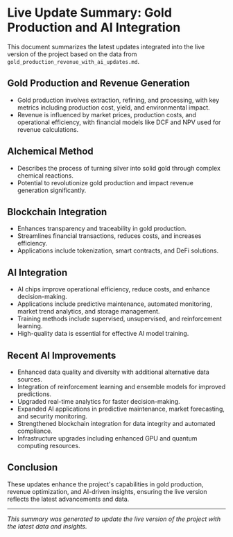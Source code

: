 # Live Update Summary: Gold Production and AI Integration

This document summarizes the latest updates integrated into the live version of the project based on the data from `gold_production_revenue_with_ai_updates.md`.

## Gold Production and Revenue Generation

- Gold production involves extraction, refining, and processing, with key metrics including production cost, yield, and environmental impact.
- Revenue is influenced by market prices, production costs, and operational efficiency, with financial models like DCF and NPV used for revenue calculations.

## Alchemical Method

- Describes the process of turning silver into solid gold through complex chemical reactions.
- Potential to revolutionize gold production and impact revenue generation significantly.

## Blockchain Integration

- Enhances transparency and traceability in gold production.
- Streamlines financial transactions, reduces costs, and increases efficiency.
- Applications include tokenization, smart contracts, and DeFi solutions.

## AI Integration

- AI chips improve operational efficiency, reduce costs, and enhance decision-making.
- Applications include predictive maintenance, automated monitoring, market trend analytics, and storage management.
- Training methods include supervised, unsupervised, and reinforcement learning.
- High-quality data is essential for effective AI model training.

## Recent AI Improvements

- Enhanced data quality and diversity with additional alternative data sources.
- Integration of reinforcement learning and ensemble models for improved predictions.
- Upgraded real-time analytics for faster decision-making.
- Expanded AI applications in predictive maintenance, market forecasting, and security monitoring.
- Strengthened blockchain integration for data integrity and automated compliance.
- Infrastructure upgrades including enhanced GPU and quantum computing resources.

## Conclusion

These updates enhance the project's capabilities in gold production, revenue optimization, and AI-driven insights, ensuring the live version reflects the latest advancements and data.

---

*This summary was generated to update the live version of the project with the latest data and insights.*
